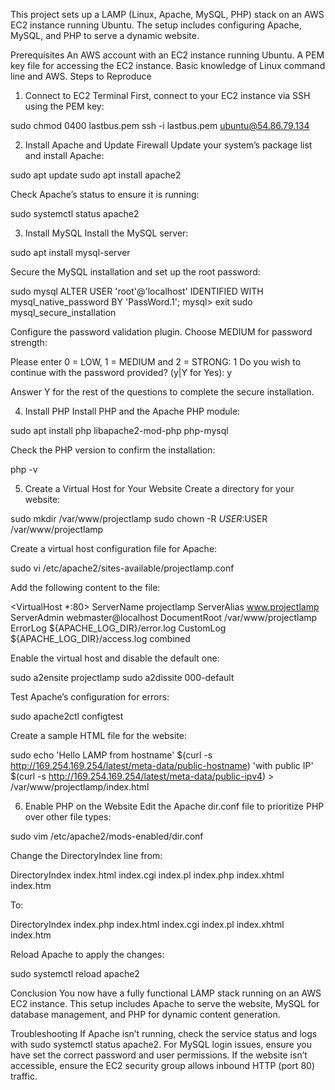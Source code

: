 This project sets up a LAMP (Linux, Apache, MySQL, PHP) stack on an AWS EC2 instance running Ubuntu. The setup includes configuring Apache, MySQL, and PHP to serve a dynamic website.

Prerequisites
An AWS account with an EC2 instance running Ubuntu.
A PEM key file for accessing the EC2 instance.
Basic knowledge of Linux command line and AWS.
Steps to Reproduce
1. Connect to EC2 Terminal
First, connect to your EC2 instance via SSH using the PEM key:

sudo chmod 0400 lastbus.pem ssh -i lastbus.pem ubuntu@54.86.79.134

2. Install Apache and Update Firewall
Update your system’s package list and install Apache:

sudo apt update sudo apt install apache2

Check Apache’s status to ensure it is running:

sudo systemctl status apache2

3. Install MySQL
Install the MySQL server:

sudo apt install mysql-server

Secure the MySQL installation and set up the root password:

sudo mysql ALTER USER 'root'@'localhost' IDENTIFIED WITH mysql_native_password BY 'PassWord.1'; mysql> exit sudo mysql_secure_installation

Configure the password validation plugin. Choose MEDIUM for password strength:

Please enter 0 = LOW, 1 = MEDIUM and 2 = STRONG: 1 Do you wish to continue with the password provided? (y|Y for Yes): y

Answer Y for the rest of the questions to complete the secure installation.

4. Install PHP
Install PHP and the Apache PHP module:

sudo apt install php libapache2-mod-php php-mysql

Check the PHP version to confirm the installation:

php -v

5. Create a Virtual Host for Your Website
Create a directory for your website:

sudo mkdir /var/www/projectlamp sudo chown -R $USER:$USER /var/www/projectlamp

Create a virtual host configuration file for Apache:

sudo vi /etc/apache2/sites-available/projectlamp.conf

Add the following content to the file:

<VirtualHost *:80> ServerName projectlamp ServerAlias www.projectlamp ServerAdmin webmaster@localhost DocumentRoot /var/www/projectlamp ErrorLog ${APACHE_LOG_DIR}/error.log CustomLog ${APACHE_LOG_DIR}/access.log combined </VirtualHost>

Enable the virtual host and disable the default one:

sudo a2ensite projectlamp sudo a2dissite 000-default

Test Apache’s configuration for errors:

sudo apache2ctl configtest

Create a sample HTML file for the website:

sudo echo 'Hello LAMP from hostname' $(curl -s http://169.254.169.254/latest/meta-data/public-hostname) 'with public IP' $(curl -s http://169.254.169.254/latest/meta-data/public-ipv4) > /var/www/projectlamp/index.html

6. Enable PHP on the Website
Edit the Apache dir.conf file to prioritize PHP over other file types:

sudo vim /etc/apache2/mods-enabled/dir.conf

Change the DirectoryIndex line from:

DirectoryIndex index.html index.cgi index.pl index.php index.xhtml index.htm

To:

DirectoryIndex index.php index.html index.cgi index.pl index.xhtml index.htm

Reload Apache to apply the changes:

sudo systemctl reload apache2

Conclusion
You now have a fully functional LAMP stack running on an AWS EC2 instance. This setup includes Apache to serve the website, MySQL for database management, and PHP for dynamic content generation.

Troubleshooting
If Apache isn’t running, check the service status and logs with sudo systemctl status apache2.
For MySQL login issues, ensure you have set the correct password and user permissions.
If the website isn’t accessible, ensure the EC2 security group allows inbound HTTP (port 80) traffic.
